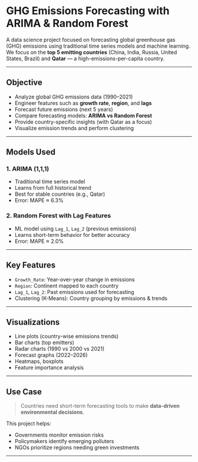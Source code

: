#  GHG Emissions Forecasting with ARIMA & Random Forest

A data science project focused on forecasting global greenhouse gas (GHG) emissions using traditional time series models and machine learning.  
We focus on the **top 5 emitting countries** (China, India, Russia, United States, Brazil) and **Qatar** — a high-emissions-per-capita country.

---

##  Objective

- Analyze global GHG emissions data (1990–2021)
- Engineer features such as **growth rate**, **region**, and **lags**
- Forecast future emissions (next 5 years)
- Compare forecasting models: **ARIMA vs Random Forest**
- Provide country-specific insights (with Qatar as a focus)
- Visualize emission trends and perform clustering

---


##  Models Used

### 1. ARIMA (1,1,1)
- Traditional time series model
- Learns from full historical trend
- Best for stable countries (e.g., Qatar)
- Error: MAPE ≈ 6.3%

### 2. Random Forest with Lag Features
- ML model using `Lag_1`, `Lag_2` (previous emissions)
- Learns short-term behavior for better accuracy
- Error: MAPE ≈ 2.0%

---

##  Key Features

- `Growth_Rate`: Year-over-year change in emissions
- `Region`: Continent mapped to each country
- `Lag_1`, `Lag_2`: Past emissions used for forecasting
- Clustering (K-Means): Country grouping by emissions & trends

---

##  Visualizations

- Line plots (country-wise emissions trends)
- Bar charts (top emitters)
- Radar charts (1990 vs 2000 vs 2021)
- Forecast graphs (2022–2026)
- Heatmaps, boxplots
- Feature importance analysis

---

##  Use Case

> Countries need short-term forecasting tools to make **data-driven environmental decisions**.

This project helps:
- Governments monitor emission risks
- Policymakers identify emerging polluters
- NGOs prioritize regions needing green investments

---

